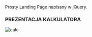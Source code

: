Prosty Landing Page napisany w jQuery.

### PREZENTACJA KALKULATORA

![calc](https://user-images.githubusercontent.com/55457173/81743963-d527f580-94a2-11ea-940e-c7ee0cc58c0a.gif)
